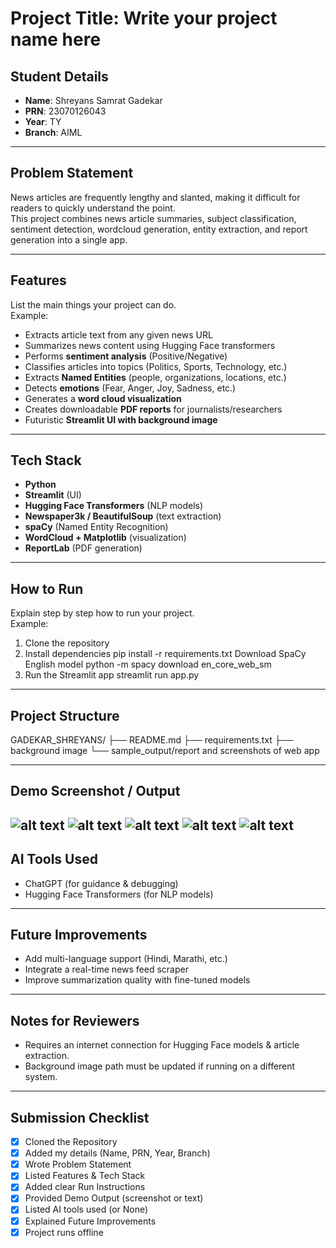 # Project Title: Write your project name here

## Student Details
- **Name**: Shreyans Samrat Gadekar  
- **PRN**: 23070126043  
- **Year**: TY  
- **Branch**: AIML  

---

## Problem Statement
News articles are frequently lengthy and slanted, making it difficult for readers to quickly understand the point.  
This project combines news article summaries, subject classification, sentiment detection, wordcloud generation, entity extraction, and report generation into a single app.

---

## Features
List the main things your project can do.  
Example:  
- Extracts article text from any given news URL  
- Summarizes news content using Hugging Face transformers  
- Performs **sentiment analysis** (Positive/Negative)  
- Classifies articles into topics (Politics, Sports, Technology, etc.)  
- Extracts **Named Entities** (people, organizations, locations, etc.)  
- Detects **emotions** (Fear, Anger, Joy, Sadness, etc.)  
- Generates a **word cloud visualization**  
- Creates downloadable **PDF reports** for journalists/researchers  
- Futuristic **Streamlit UI with background image**

---

## Tech Stack
- **Python**  
- **Streamlit** (UI)  
- **Hugging Face Transformers** (NLP models)  
- **Newspaper3k / BeautifulSoup** (text extraction)  
- **spaCy** (Named Entity Recognition)  
- **WordCloud + Matplotlib** (visualization)  
- **ReportLab** (PDF generation)

---

## How to Run
Explain step by step how to run your project.  
Example:  
1. Clone the repository
2. Install dependencies
    pip install -r requirements.txt
    Download SpaCy English model
    python -m spacy download en_core_web_sm
3. Run the Streamlit app
    streamlit run app.py

---

## Project Structure

GADEKAR_SHREYANS/ 
├── README.md 
├── requirements.txt 
├── background image 
└── sample_output/report and screenshots of web app 

---

## Demo Screenshot / Output
![alt text](<Screenshot 2025-08-24 160501.png>)
![alt text](<Screenshot 2025-08-24 160513.png>)
![alt text](<Screenshot 2025-08-24 160525.png>)
![alt text](<Screenshot 2025-08-24 160537.png>)
![alt text](image.png)
---

## AI Tools Used
- ChatGPT (for guidance & debugging)
- Hugging Face Transformers (for NLP models)

---

## Future Improvements
- Add multi-language support (Hindi, Marathi, etc.)
- Integrate a real-time news feed scraper
- Improve summarization quality with fine-tuned models

---

## Notes for Reviewers
- Requires an internet connection for Hugging Face models & article extraction.
- Background image path must be updated if running on a different system.

---

## Submission Checklist 
- [x] Cloned the Repository 
- [x] Added my details (Name, PRN, Year, Branch)  
- [x] Wrote Problem Statement  
- [x] Listed Features & Tech Stack  
- [x] Added clear Run Instructions  
- [x] Provided Demo Output (screenshot or text)  
- [x] Listed AI tools used (or None)  
- [x] Explained Future Improvements  
- [x] Project runs offline